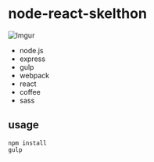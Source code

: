 # node-react-skelthon

![Imgur](http://i.imgur.com/j5I3e9u.jpg)

- node.js
- express
- gulp
- webpack
- react
- coffee
- sass

## usage

```
npm install
gulp
```
